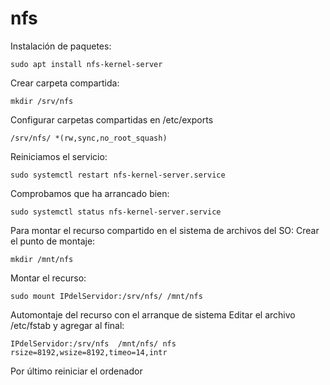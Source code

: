 # nfs
Instalación de paquetes:
```
sudo apt install nfs-kernel-server
```
Crear carpeta compartida:
```
mkdir /srv/nfs
```
Configurar carpetas compartidas en /etc/exports
```
/srv/nfs/ *(rw,sync,no_root_squash)
```
Reiniciamos el servicio:
```
sudo systemctl restart nfs-kernel-server.service
```
Comprobamos que ha arrancado bien:
```
sudo systemctl status nfs-kernel-server.service
```
Para montar el recurso compartido en el sistema de archivos del SO:
Crear el punto de montaje:
```
mkdir /mnt/nfs
```
Montar el recurso:
```
sudo mount IPdelServidor:/srv/nfs/ /mnt/nfs
```
Automontaje del recurso con el arranque de sistema
Editar el archivo /etc/fstab y agregar al final:
```
IPdelServidor:/srv/nfs  /mnt/nfs/ nfs rsize=8192,wsize=8192,timeo=14,intr
```
Por último reiniciar el ordenador
